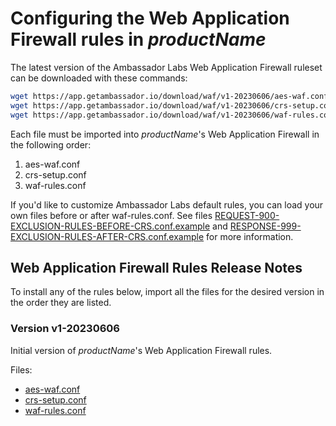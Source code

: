 # Configuring the Web Application Firewall rules in $productName$

The latest version of the Ambassador Labs Web Application Firewall ruleset can be downloaded with these commands:

```bash
wget https://app.getambassador.io/download/waf/v1-20230606/aes-waf.conf
wget https://app.getambassador.io/download/waf/v1-20230606/crs-setup.conf
wget https://app.getambassador.io/download/waf/v1-20230606/waf-rules.conf
```

Each file must be imported into $productName$'s Web Application Firewall in the following order:

1. aes-waf.conf
2. crs-setup.conf
3. waf-rules.conf

If you'd like to customize Ambassador Labs default rules, you can load your own files before or after waf-rules.conf.  See files [REQUEST-900-EXCLUSION-RULES-BEFORE-CRS.conf.example][] and [RESPONSE-999-EXCLUSION-RULES-AFTER-CRS.conf.example][] for more information.

## Web Application Firewall Rules Release Notes

<Alert severity="info">
To install any of the rules below, import all the files for the desired version in the order they are listed.
</Alert>

### Version v1-20230606

Initial version of $productName$'s Web Application Firewall rules.

Files:
- [aes-waf.conf](https://app.getambassador.io/download/waf/v1-20230606/aes-waf.conf)
- [crs-setup.conf](https://app.getambassador.io/download/waf/v1-20230606/crs-setup.conf)
- [waf-rules.conf](https://app.getambassador.io/download/waf/v1-20230606/waf-rules.conf)

[REQUEST-900-EXCLUSION-RULES-BEFORE-CRS.conf.example]: https://github.com/coreruleset/coreruleset/blob/v4.0/dev/rules/REQUEST-900-EXCLUSION-RULES-BEFORE-CRS.conf.example
[RESPONSE-999-EXCLUSION-RULES-AFTER-CRS.conf.example]: https://github.com/coreruleset/coreruleset/blob/v4.0/dev/rules/RESPONSE-999-EXCLUSION-RULES-AFTER-CRS.conf.example
